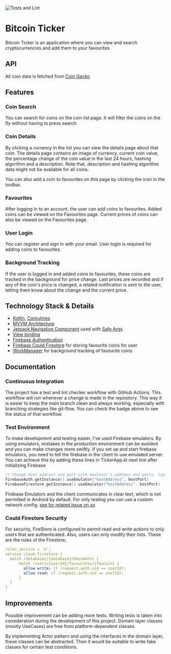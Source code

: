![Tests and Lint](https://github.com/aslansari/bitcoin-ticker/actions/workflows/test_lint.yml/badge.svg)

# Bitcoin Ticker

Bitcoin Ticker is an application where you can view and search cryptocurrencies and add them to your favourites

## API

All coin data is fetched from [Coin Gecko](https://www.coingecko.com/en/api)

## Features

### Coin Search

You can search for coins on the coin list page. It will filter the coins on the fly without having to press search.

### Coin Details

By clicking a currency in the list you can view the details page about that coin.
The details page contains an image of currency, current coin value, the percentage change of the coin value in the last 24 hours, hashing algorithm and a description. Note that, description and hashing algorithm data might not be available for all coins.

You can also add a coin to favourites on this page by clicking the icon in the toolbar.

### Favourites

After logging in to an account, the user can add coins to favourites. Added coins can be viewed on the Favourites page. Current prices of coins can also be viewed on the Favourites page.

### User Login

You can register and sign in with your email. User login is required for adding coins to favourites.

### Background Tracking

If the user is logged in and added coins to favourites, these coins are tracked in the background for price change.
Last prices are recorded and if any of the coin's price is changed, a related notification is sent to the user, letting them know about the change and the current price.

## Technology Stack & Details

- [Kotlin](https://kotlinlang.org/), [Coroutines](https://kotlinlang.org/docs/coroutines-overview.html)
- [MVVM Architecture](https://developer.android.com/topic/architecture)
- [Jetpack Navigation Component](https://developer.android.com/guide/navigation) used with [Safe Args](https://developer.android.com/guide/navigation/navigation-pass-data#Safe-args)
- [View binding](https://developer.android.com/topic/libraries/view-binding)
- [Firebase Authentication](https://firebase.google.com/docs/auth)
- [Firebase Could Firestore](https://firebase.google.com/docs/firestore) for storing favourite coins for user
- [WorkManager](https://developer.android.com/topic/libraries/architecture/workmanager/basics) for background tracking of favourite coins

## Documentation

### Continuous Integration
The project has a test and lint checker workflow with GitHub Actions.
This workflow will run whenever a change is made in the repository. This way it is easier to keep the main branch clean and always working, especially with branching strategies like git-flow.
You can check the badge above to see the status of that workflow.

### Test Environment
To make development and testing easier, I've used Firebase emulators.
By using emulators, mistakes in the production environment can be avoided and you can make changes more swiftly.
If you set up and start firebase emulators, you need to tell the firebase in the client to use emulated server. You can achieve this by adding these lines in TickerApp.kt next line after initializing Firebase
```kotlin
// Change host address and port with emulator's address and ports, tip: you can define which ports to use in firebase.json
FirebaseAuth.getInstance().useEmulator("hostAddress", hostPort)
FirebaseFirestore.getInstance().useEmulator("hostAddress", hostPort)
```
Firebase Emulators and the client communicates in clear text, which is not permitted in Android by default. For only testing you can use a custom network config. [see for related issue on so](https://stackoverflow.com/questions/45940861/android-8-cleartext-http-traffic-not-permitted)

### Could Firestore Security

For security, FireStore is configured to permit read and write actions to only users that are authenticated.
Also, users can only modify their lists.
These are the rules of the Firestore;
```yml
rules_version = '2';
service cloud.firestore {
  match /databases/{database}/documents {
      match /users/{userId}/favourites/{favCoin} {
        allow write: if (request.auth.uid == userId);
        allow read: if (request.auth.uid == userId);
      }
  }
}
```

## Improvements

Possible improvement can be adding more tests. Writing tests is taken into consideration during the development of this project. Domain layer classes (mostly UseCases) are free from platform-dependent classes.

By implementing Actor pattern and using the interfaces in the domain layer, these classes can be abstracted. Then it would be suitable to write fake classes for certain test conditions.
